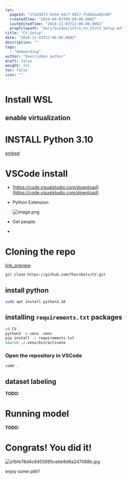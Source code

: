 ```yaml
---
sys:
  pageId: "17ed3673-5e94-44cf-b817-f54bbaa03c06"
  createdTime: "2024-09-01T00:08:00.000Z"
  lastEditedTime: "2024-11-03T22:06:00.000Z"
  propFilepath: "docs/Guides/intro_to_CV/CV_Setup.md"
title: "CV_Setup"
date: "2024-11-03T22:06:00.000Z"
description: ""
tags:
  - "Onboarding"
author: "Overridden author"
draft: false
weight: 161
toc: false
icon: ""
---
```


# Install WSL

## enable virtualization

# INSTALL Python 3.10

[embed](https://www.rose-hulman.edu/class/csse/csse132/2425a/labs/prelab1-wsl2.html)

# VSCode install

- [https://code.visualstudio.com/download](https://code.visualstudio.com/download)
- Python Extension

	![image.png](https://prod-files-secure.s3.us-west-2.amazonaws.com/d518164a-d88e-44d1-a4ee-3adb3bd8bce0/d82b6650-a5e4-4d3c-b8c9-93d817dae00e/image.png?X-Amz-Algorithm=AWS4-HMAC-SHA256&X-Amz-Content-Sha256=UNSIGNED-PAYLOAD&X-Amz-Credential=ASIAZI2LB4665TGSESOW%2F20250615%2Fus-west-2%2Fs3%2Faws4_request&X-Amz-Date=20250615T034504Z&X-Amz-Expires=3600&X-Amz-Security-Token=IQoJb3JpZ2luX2VjEFQaCXVzLXdlc3QtMiJHMEUCIQCaPz695Qodi7%2BrVKccIAGdDjRIOz0i2lcgAGHPX%2FtqRAIgQSKr1XVX62mVFZVlppf%2FAL5Xl7CaIi%2B5%2F0atxOlC6Ikq%2FwMIPRAAGgw2Mzc0MjMxODM4MDUiDKD4x%2F%2FWYVKFecxvBCrcA2dZgD4kbmrA9dWEL7PxpgKwNrTSzuvrgyR7dX7mcvLqYuVLtfX2GYbTmF2hqTgunRMGOD0rkhM8fm6p3myvNdyrk4iKTf8Gxb5WEKztYpzFUYqBv3C8beRcG22tn8FVqTEAAY0m6PTG0XAyXWkUtkblMhmeRCDFmwAOOVRFDJgU1C40JNds%2BrYWZHJhS2DCNL8sLGjcbF6AUjRXYRklNUVHDJjTNRGFeIephWVMQVZ4cF86j4VwU5AmrgRwGo4DV%2BR1JPmlbRatE9LHheSQMEaAWcuGYfZ%2BONIq69lvmxB%2FApZ9t4nGyoba7rUcxqY5MnHZehr8EoXcABInMxM%2B%2FcmgvPOfIqmAO3TQWQ7H2nH%2Ft%2B%2B2OGG1yc6bQ12h0okMvH0EKO57CXDbB%2B%2BfnSM0cW5cNiQJ9fCCiwrzjWW4azDGRO%2FDx8PVX3WmFYeEdDyuSaqzgL22o%2BHgupDGibwFw2p%2B%2FOJO0bdqo9%2BjmKNC5drGbmKBVlyHQ5arYqm02JugRGsV%2FkwswnGnMExeV0uOpa2SihlJk9Id3hTnGrnnLy8YdhPBQag%2FHawuHP6uuEBL48ePcCYVW16wU8D0fpsVLyzOcdhY4aHplqf0c55nzCj8H3Uh5MSKgUPQZVudMJz%2FuMIGOqUB%2Fec5IFUGMSsrhcC6FTr0w3Jj7yiHQrjUrTrCyx9001gn2o6Kg1nQL6KCz4bazs3smPbNWtjYrG1z4UFSRRfRtJEOAga7ygQ0yONJWE%2FSCJpTiSzBGdWqL9WIgYcqk%2Fij7%2F68JWt5nUqaEEoJx9uEUW%2BBPrXOVSsX7XKGU3lZNqAiWB6JVVGNeYNajnWFUWls4SD2iYhGYyk4SlAJPUDQsEnkzisj&X-Amz-Signature=23fd53b28eeb55c2b9737c936235fda69cb0b592392a5a4edd27a6c50913a443&X-Amz-SignedHeaders=host&x-amz-checksum-mode=ENABLED&x-id=GetObject)
- Get people
- 

# Cloning the repo

[link_preview](https://github.com/Thornbots/CV/)

```bash
git clone https://github.com/Thornbots/CV.git
```

## install python

```bash
sudo apt install python3.10
```

## installing `requirements.txt` packages

```bash
cd CV
python3 -m venv .venv
pip install -r requirements.txt
source ./.venv/bin/activate
```

### Open the repository in VSCode

```bash
code .
```

## dataset labeling  

**TODO:**

# Running model

**TODO:**

# Congrats! You did it!

![e1bfe78d4c6455985cebb9d6a247088b.jpg](https://prod-files-secure.s3.us-west-2.amazonaws.com/d518164a-d88e-44d1-a4ee-3adb3bd8bce0/7d1ce04e-65d6-40c8-814d-754280e9515a/e1bfe78d4c6455985cebb9d6a247088b.jpg?X-Amz-Algorithm=AWS4-HMAC-SHA256&X-Amz-Content-Sha256=UNSIGNED-PAYLOAD&X-Amz-Credential=ASIAZI2LB466Z4V4HVSF%2F20250615%2Fus-west-2%2Fs3%2Faws4_request&X-Amz-Date=20250615T034503Z&X-Amz-Expires=3600&X-Amz-Security-Token=IQoJb3JpZ2luX2VjEFQaCXVzLXdlc3QtMiJGMEQCIFq3dXHsb13qNTUgP8zBR6uTw%2BZtiKYSB3D10i3wpKqrAiBJpgRxZNI6Hq%2BtsTzUdmccDcmxyysjYV5p0NUKxoRUbCr%2FAwg9EAAaDDYzNzQyMzE4MzgwNSIMV2sZAWpghUwP%2B32NKtwDIs5yBzCJJAZJ6FwxsgA98cJ3NP%2Fagim7DnXWJKn969dGIJNKJLAb3WaUzklu3dcWxKK1uKFGL9c8eq6vAwhmL2bcXPzVqH1IcEYoAfQ5zPdWqTh8S3%2BWwKaRLHnngWpn3W8ulXn3cXyzAlsa0T3ylmcVnWz4ksyAMbJGG7JAKH4sGPkfq5EjeCFzT8U%2Fvkwihvj6m4EZXdmY1Y%2FeU4RHLDm2quIXayT%2FNmgk0DyXGhXCOV%2BWlZK%2FrobIxnxXShWQexYKquoaHmMitvbnRUnuX%2FceWcSPcigsMmZ63fPfr%2FScLyzljhNnLR7q3ua3bx5g%2ByIKv9duj9GVAqZWLusAwuisja9o5Tf%2FOPar%2BgFUcp86Chxx9RiWW7Av3I4HY1zxFZ7qnD9WAF4FsnFTKpk3Fs80wMFBzTH%2Bv3jJBY2NKU2CLTQm9UrYFaMGMvRNGDKSBWF5f0B1lPyzUeyl9NHJenBvVtKBFwdPtHeodX9hZehH3Liuv%2FBf2PSRB2PNha%2FT3NpWMdKj%2FA26iqTAD%2FkeQAEx73cnsmcfoD20KfrLqsFeh7jGvJHRpR8yNXbXcBAz5BX9C7vWXfmGDrKAsZSVUn6%2Frm1xhJZnVgq0%2FDgPKSc4JZ0gSN1vsG63z9Qwi%2F%2B4wgY6pgGg2gj0%2FY7UmgAl2T1S0Cf%2F55GPM38r9lwCBAakgqSzQBllxcJau5ol3hW%2FDHASexaQZ1oR4RUx9lnxQYj950tWk1YkhKNW1oKsttc%2FwWdA%2BghjG4IFIbUn62waz3Ug%2FXC3f2N0I1IKfWA2y2M3Dp0j%2F6r6PCO9OlWTgqej6T92OXm1gjUK%2Fqq8TEBCs2FpcSHDqlKJVxY%2Fz7IBbPMt%2F2BHGH8U%2F5kf&X-Amz-Signature=9c0b2d2df09097cd346b4733bfd22d395340fed0e5ee60f25972447949ddb00f&X-Amz-SignedHeaders=host&x-amz-checksum-mode=ENABLED&x-id=GetObject)

enjoy some pilk!!
